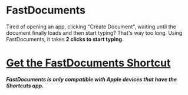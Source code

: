 # FastDocuments

Tired of opening an app, clicking "Create Document", waiting until the document finally loads and then start typing? That's way too long. Using FastDocuments, it takes **2 clicks to start typing**.

# [Get the FastDocuments Shortcut](https://www.icloud.com/shortcuts/47bae8ab011b40cf85f362cf6c4e3270)
***FastDocuments is only compatible with Apple devices that have the Shortcuts app.***
 
